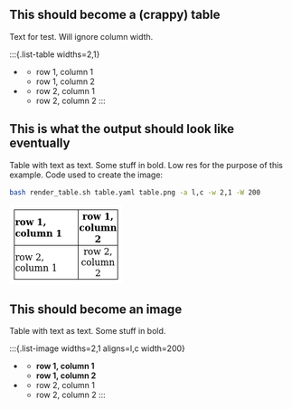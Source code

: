 
## This should become a (crappy) table

Text for test. Will ignore column width.

:::{.list-table widths=2,1}
- - row 1, column 1
  - row 1, column 2
- - row 2, column 1
  - row 2, column 2
:::

## This is what the output should look like eventually

Table with text as text. Some stuff in bold. Low res for the purpose of this example. Code used to create the image:

```bash
bash render_table.sh table.yaml table.png -a l,c -w 2,1 -W 200
```

![](table.png)

## This should become an image

Table with text as text. Some stuff in bold.

:::{.list-image widths=2,1 aligns=l,c width=200}
- - **row 1, column 1**
  - **row 1, column 2**
- - row 2, column 1
  - row 2, column 2
:::
